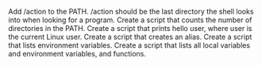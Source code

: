 Add /action to the PATH. /action should be the last directory the shell looks into when looking for a program.
Create a script that counts the number of directories in the PATH.
Create a script that prints hello user, where user is the current Linux user.
Create a script that creates an alias.
Create a script that lists environment variables.
Create a script that lists all local variables and environment variables, and functions.
